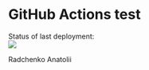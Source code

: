 # GitHub Actions test
Status of last deployment:<br>
<img src="https://github.com/AnatoliiRadchenko/jenkinstest/workflows/badge.svg?branch=main"><br>

Radchenko Anatolii
